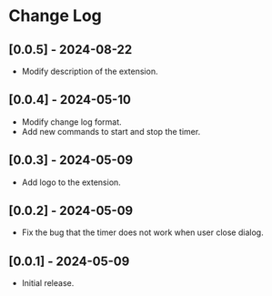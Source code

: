 # Change Log

## [0.0.5] - 2024-08-22
- Modify description of the extension.

## [0.0.4] - 2024-05-10
- Modify change log format.
- Add new commands to start and stop the timer.

## [0.0.3] - 2024-05-09
- Add logo to the extension.

## [0.0.2] - 2024-05-09
- Fix the bug that the timer does not work when user close dialog.

## [0.0.1] - 2024-05-09
- Initial release.
